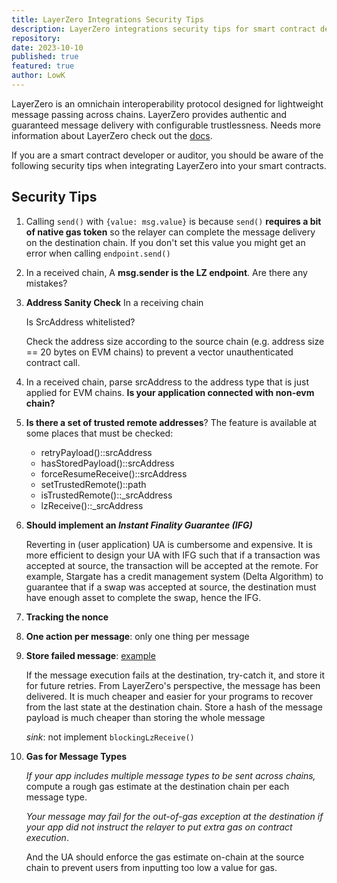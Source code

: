```yaml
---
title: LayerZero Integrations Security Tips
description: LayerZero integrations security tips for smart contract developers and auditors.
repository: 
date: 2023-10-10
published: true
featured: true
author: LowK
---
```


LayerZero is an omnichain interoperability protocol designed for lightweight message passing across chains. 
LayerZero provides authentic and guaranteed message delivery with configurable trustlessness.
Needs more information about LayerZero check out the [docs](https://layerzero.gitbook.io/docs/).  

If you are a smart contract developer or auditor, you should be aware of the following security tips 
when integrating LayerZero into your smart contracts.

## Security Tips

1. Calling `send()` with `{value: msg.value}` is because `send()` **requires a bit of native gas token** so the relayer can complete the message delivery on the destination chain. If you don't set this value you might get an error when calling `endpoint.send()`

2.  In a received chain, A **msg.sender is the LZ endpoint**. Are there any mistakes?

3. **Address Sanity Check** In a receiving chain
    
    Is SrcAddress whitelisted?
    
    Check the address size according to the source chain (e.g. address size == 20 bytes on EVM chains) to prevent a vector unauthenticated contract call.
    
4.  In a received chain, parse srcAddress to the address type that is just applied for EVM chains. **Is your application connected with non-evm chain?**

5. **Is there a set of trusted remote addresses**? The feature is available at some places that must be checked:
    - retryPayload()::srcAddress
    - hasStoredPayload()::srcAddress
    - forceResumeReceive()::srcAddress
    - setTrustedRemote()::path
    - isTrustedRemote()::_srcAddress
    - lzReceive()::_srcAddress
6. **Should implement an *Instant Finality Guarantee (IFG)***
    
    Reverting in (user application) UA is cumbersome and expensive. It is more efficient to design your UA with IFG such that if a transaction was accepted at source, the transaction will be accepted at the remote. For example, Stargate has a credit management system (Delta Algorithm) to guarantee that if a swap was accepted at source, the destination must have enough asset to complete the swap, hence the IFG.
    
7. **Tracking the nonce**

8. **One action per message**: only one thing per message

9. **Store failed message**: [example](https://solodit.xyz/issues/h-06-attacker-can-block-layerzero-channel-code4rena-velodrome-finance-velodrome-finance-git)
    
    If the message execution fails at the destination, try-catch it, and store it for future retries. From LayerZero's perspective, the message has been delivered. It is much cheaper and easier for your programs to recover from the last state at the destination chain.
    Store a hash of the message payload is much cheaper than storing the whole message
    
    *sink*: not implement `blockingLzReceive()`
    
10. **Gas for Message Types**
    
    *If your app includes multiple message types to be sent across chains,* compute a rough gas estimate at the destination chain per each message type.
    
    *Your message may fail for the out-of-gas exception at the destination if your app did not instruct the relayer to put extra gas on contract execution*. 
    
    And the UA should enforce the gas estimate on-chain at the source chain to prevent users from inputting too low a value for gas.